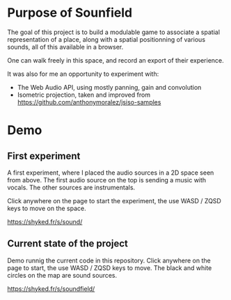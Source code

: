 # Purpose of Sounfield

The goal of this project is to build a modulable game to associate a spatial
representation of a place, along with a spatial positionning of various sounds,
all of this available in a browser.

One can walk freely in this space, and record an export of their experience.

It was also for me an opportunity to experiment with:
- The Web Audio API, using mostly panning, gain and convolution
- Isometric projection, taken and improved from
https://github.com/anthonymoralez/jsiso-samples

# Demo

## First experiment

A first experiment, where I placed the audio sources in a 2D space seen from
above. The first audio source on the top is sending a music with vocals. The
other sources are instrumentals.

Click anywhere on the page to start the experiment, the use WASD / ZQSD keys to
move on the space.

https://shyked.fr/s/sound/

## Current state of the project

Demo runnig the current code in this repository. Click anywhere on the page to
start, the use WASD / ZQSD keys to move. The black and white circles on the map
are sound sources.

https://shyked.fr/s/soundfield/

